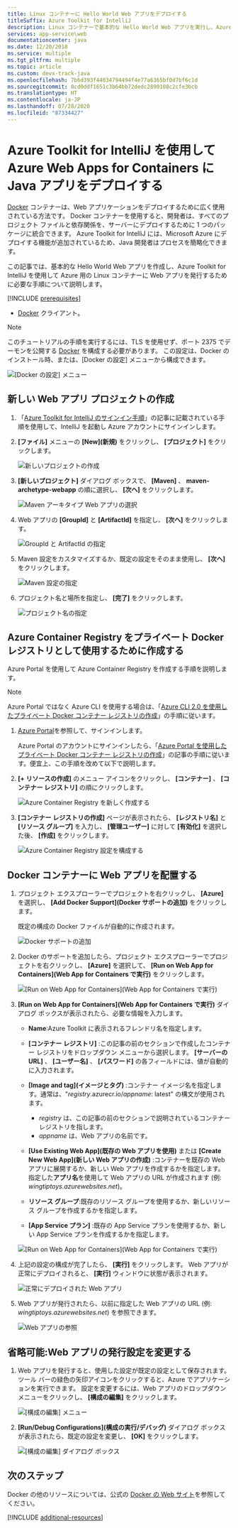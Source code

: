 ```yaml
---
title: Linux コンテナーに Hello World Web アプリをデプロイする
titleSuffix: Azure Toolkit for IntelliJ
description: Linux コンテナーで基本的な Hello World Web アプリを実行し、Azure Toolkit for IntelliJ を使用してクラウドにデプロイします。
services: app-service\web
documentationcenter: java
ms.date: 12/20/2018
ms.service: multiple
ms.tgt_pltfrm: multiple
ms.topic: article
ms.custom: devx-track-java
ms.openlocfilehash: 7b6d393f44034794494f4e77a6365bf0d7bf6c1d
ms.sourcegitcommit: 8cd0ddf1651c3b64bb72dedc2890108c2cfe3bcb
ms.translationtype: HT
ms.contentlocale: ja-JP
ms.lasthandoff: 07/28/2020
ms.locfileid: "87334427"
---
```

# <a name="deploy-java-app-to-azure-web-apps-for-containers-using-azure-toolkit-for-intellij"></a>Azure Toolkit for IntelliJ を使用して Azure Web Apps for Containers に Java アプリをデプロイする

[Docker] コンテナーは、Web アプリケーションをデプロイするために広く使用されている方法です。 Docker コンテナーを使用すると、開発者は、すべてのプロジェクト ファイルと依存関係を、サーバーにデプロイするために 1 つのパッケージに統合できます。 Azure Toolkit for IntelliJ には、Microsoft Azure にデプロイする機能が追加されているため、Java 開発者はプロセスを簡略化できます。

この記事では、基本的な Hello World Web アプリを作成し、Azure Toolkit for IntelliJ を使用して Azure 用の Linux コンテナーに Web アプリを発行するために必要な手順について説明します。

[!INCLUDE [prerequisites](includes/prerequisites.md)]
* [Docker] クライアント。

> [!NOTE]
>
> このチュートリアルの手順を実行するには、TLS を使用せず、ポート 2375 でデーモンを公開する [Docker] を構成する必要があります。 この設定は、Docker のインストール時、または、[Docker の設定] メニューから構成できます。
>
> ![[Docker の設定] メニュー][docker-settings-menu]
>

## <a name="create-a-new-web-app-project"></a>新しい Web アプリ プロジェクトの作成

1. 「[Azure Toolkit for IntelliJ のサインイン手順](sign-in-instructions.md)」の記事に記載されている手順を使用して、IntelliJ を起動し Azure アカウントにサインインします。

1. **[ファイル]** メニューの **[New]\(新規\)** をクリックし、 **[プロジェクト]** をクリックします。
   
   ![新しいプロジェクトの作成][file-new-project]

1. **[新しいプロジェクト]** ダイアログ ボックスで、 **[Maven]** 、 **maven-archetype-webapp** の順に選択し、 **[次へ]** をクリックします。
   
   ![Maven アーキタイプ Web アプリの選択][maven-archetype-webapp]
   
1. Web アプリの **[GroupId]** と **[ArtifactId]** を指定し、 **[次へ]** をクリックします。
   
   ![GroupId と ArtifactId の指定][groupid-and-artifactid]

1. Maven 設定をカスタマイズするか、既定の設定をそのまま使用し、 **[次へ]** をクリックします。
   
   ![Maven 設定の指定][maven-options]

1. プロジェクト名と場所を指定し、 **[完了]** をクリックします。
   
   ![プロジェクト名の指定][project-name]

## <a name="create-an-azure-container-registry-to-use-as-a-private-docker-registry"></a>Azure Container Registry をプライベート Docker レジストリとして使用するために作成する

Azure Portal を使用して Azure Container Registry を作成する手順を説明します。

> [!NOTE]
>
> Azure Portal ではなく Azure CLI を使用する場合は、「[Azure CLI 2.0 を使用したプライベート Docker コンテナー レジストリの作成][Create Docker Registry using Azure CLI]」の手順に従います。
>

1. [Azure Portal]を参照して、サインインします。

   Azure Portal のアカウントにサインインしたら、「[Azure Portal を使用したプライベート Docker コンテナー レジストリの作成]」の記事の手順に従います。便宜上、この手順を改めて以下で説明します。

1. **[+ リソースの作成]** のメニュー アイコンをクリックし、 **[コンテナー]** 、 **[コンテナー レジストリ]** の順にクリックします。
   
   ![Azure Container Registry を新しく作成する][create-container-registry-01]

1. **[コンテナー レジストリの作成]** ページが表示されたら、 **[レジストリ名]** と **[リソース グループ]** を入力し、 **[管理ユーザー]** に対して **[有効化]** を選択した後、 **[作成]** をクリックします。

   ![Azure Container Registry 設定を構成する][create-container-registry-02]

## <a name="deploy-your-web-app-in-a-docker-container"></a>Docker コンテナーに Web アプリを配置する

1. プロジェクト エクスプローラーでプロジェクトを右クリックし、 **[Azure]** を選択し、 **[Add Docker Support]\(Docker サポートの追加\)** をクリックします。

   既定の構成の Docker ファイルが自動的に作成されます。

   ![Docker サポートの追加][add-docker-support]

1. Docker のサポートを追加したら、プロジェクト エクスプローラーでプロジェクトを右クリックし、 **[Azure]** を選択して、 **[Run on Web App for Containers]\(Web App for Containers で実行\)** をクリックします。

   ![[Run on Web App for Containers]\(Web App for Containers で実行\)][run-on-web-app-for-containers]

1. **[Run on Web App for Containers]\(Web App for Containers で実行\)** ダイアログ ボックスが表示されたら、必要な情報を入力します。

   * **Name**:Azure Toolkit に表示されるフレンドリ名を指定します。 

   * **[コンテナー レジストリ]** :この記事の前のセクションで作成したコンテナー レジストリをドロップダウン メニューから選択します。 **[サーバーの URL]** 、 **[ユーザー名]** 、 **[パスワード]** の各フィールドには、値が自動的に入力されます。

   * **[Image and tag]\(イメージとタグ\)** :コンテナー イメージ名を指定します。通常は、"*registry*.azurecr.io/*appname*: latest" の構文が使用されます。 
      * *registry* は、この記事の前のセクションで説明されているコンテナー レジストリを指します。 
      * *appname* は、Web アプリの名前です。 

   * **[Use Existing Web App]\(既存の Web アプリを使用\)** または **[Create New Web App]\(新しい Web アプリの作成\)** :コンテナーを既存の Web アプリに展開するか、新しい Web アプリを作成するかを指定します。 指定した**アプリ名**を使用して Web アプリの URL が作成されます (例: *wingtiptoys.azurewebsites.net*)。

   * **リソース グループ**:既存のリソース グループを使用するか、新しいリソース グループを作成するかを指定します。 

   * **[App Service プラン]** :既存の App Service プランを使用するか、新しい App Service プランを作成するかを指定します。 

   ![[Run on Web App for Containers]\(Web App for Containers で実行\)][run-on-web-app-linux]

1. 上記の設定の構成が完了したら、 **[実行]** をクリックします。 Web アプリが正常にデプロイされると、 **[実行]** ウィンドウに状態が表示されます。

   ![正常にデプロイされた Web アプリ][successfully-deployed]

1. Web アプリが発行されたら、以前に指定した Web アプリの URL (例: *wingtiptoys.azurewebsites.net*) を参照できます。

   ![Web アプリの参照][browsing-to-web-app]

## <a name="optional-modify-your-web-app-publish-settings"></a>省略可能:Web アプリの発行設定を変更する

1. Web アプリを発行すると、使用した設定が既定の設定として保存されます。ツール バーの緑色の矢印アイコンをクリックすると、Azure でアプリケーションを実行できます。 設定を変更するには、Web アプリのドロップダウン メニューをクリックし、 **[構成の編集]** をクリックします。

   ![[構成の編集] メニュー][edit-configuration-menu]

1. **[Run/Debug Configurations]\(構成の実行/デバッグ\)** ダイアログ ボックスが表示されたら、既定の設定を変更し、 **[OK]** をクリックします。

   ![[構成の編集] ダイアログ ボックス][edit-configuration-dialog]

## <a name="next-steps"></a>次のステップ

Docker の他のリソースについては、公式の [Docker の Web サイト][Docker]を参照してください。

[!INCLUDE [additional-resources](includes/additional-resources.md)]

<!-- URL List -->

[Azure Portal]: https://portal.azure.com/
[Azure Portal を使用したプライベート Docker コンテナー レジストリの作成]: /azure/container-registry/container-registry-get-started-portal
[Azure for Java Developers]: /azure/developer/java
[Java Tools for Visual Studio Team Services]: https://java.visualstudio.com/
[Create Docker Registry using Azure CLI]: /azure/container-registry/container-registry-get-started-azure-cli

[Docker]: https://www.docker.com/
[Configuring artifacts]: https://www.jetbrains.com/help/idea/2016.1/configuring-artifacts.html

<!-- IMG List -->

[add-docker-support]: media/hello-world-web-app-linux/add-docker-support.png
[browsing-to-web-app]:  media/hello-world-web-app-linux/browsing-to-web-app.png
[create-container-registry-01]: media/hello-world-web-app-linux/create-container-registry-01.png
[create-container-registry-02]: media/hello-world-web-app-linux/create-container-registry-02.png
[docker-settings-menu]: media/hello-world-web-app-linux/docker-settings-menu.png
[edit-configuration-dialog]: media/hello-world-web-app-linux/edit-configuration-dialog.png
[edit-configuration-menu]: media/hello-world-web-app-linux/edit-configuration-menu.png
[file-new-project]: media/hello-world-web-app-linux/file-new-project.png
[groupid-and-artifactid]: media/hello-world-web-app-linux/groupid-and-artifactid.png
[maven-archetype-webapp]: media/hello-world-web-app-linux/maven-archetype-webapp.png
[maven-options]: media/hello-world-web-app-linux/maven-options.png
[project-name]: media/hello-world-web-app-linux/project-name.png
[run-on-web-app-for-containers]: media/hello-world-web-app-linux/run-on-web-app-for-containers.png
[run-on-web-app-linux]: media/hello-world-web-app-linux/run-on-web-app-linux.png
[successfully-deployed]: media/hello-world-web-app-linux/successfully-deployed.png
